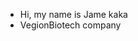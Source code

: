 - Hi, my name is Jame kaka
- VegionBiotech company
<!---
kakaahha/kakaahha is a ✨ special ✨ repository because its `README.md` (this file) appears on your GitHub profile.
You can click the Preview link to take a look at your changes.
--->
